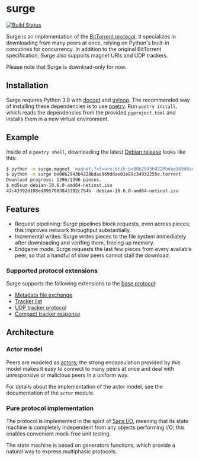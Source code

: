 # surge

[![Build Status](https://travis-ci.com/zuqq/surge.svg?branch=master)](https://travis-ci.com/zuqq/surge)

Surge is an implementation of the [BitTorrent protocol]. It specializes in
downloading from many peers at once, relying on Python's built-in coroutines
for concurrency. In addition to the original BitTorrent specification, Surge
also supports magnet URIs and UDP trackers.

Please note that Surge is download-only for now.

[BitTorrent protocol]: https://en.wikipedia.org/wiki/BitTorrent


## Installation

Surge requires Python 3.8 with [docopt] and [uvloop]. The recommended way of
installing these dependencies is to use [poetry]. Run `poetry install`, which
reads the dependencies from the provided `pyproject.toml` and installs them in a
new virtual environment.

[docopt]: https://pypi.org/project/docopt/
[uvloop]: https://pypi.org/project/uvloop/
[poetry]: https://python-poetry.org/


## Example

Inside of a `poetry shell`, downloading the latest [Debian release] looks like this:

```bash
$ python -m surge.magnet 'magnet:?xt=urn:btih:be00b2943b4228bdae969ddae01e89c34932255e&tr=http%3A%2F%2Fbttracker.debian.org%3A6969%2Fannounce'
$ python -m surge be00b2943b4228bdae969ddae01e89c34932255e.torrent
Download progress: 1396/1396 pieces.
$ md5sum debian-10.6.0-amd64-netinst.iso
42c43392d108ed8957083843392c794b  debian-10.6.0-amd64-netinst.iso
```

[Debian release]: https://cdimage.debian.org/debian-cd/current/amd64/bt-cd/


## Features

- Request pipelining: Surge pipelines block requests, even across pieces; this
  improves network throughput substantially.
- Incremental writes: Surge writes pieces to the file system immediately after
  downloading and verifing them, freeing up memory.
- Endgame mode: Surge requests the last few pieces from every available peer, so
  that a handful of slow peers cannot stall the download.

### Supported protocol extensions

Surge supports the following extensions to the [base protocol][BEP 0003]:

- [Metadata file exchange][BEP 0009]
- [Tracker list][BEP 0012]
- [UDP tracker protocol][BEP 0015]
- [Compact tracker response][BEP 0023]

[BEP 0003]: http://bittorrent.org/beps/bep_0003.html
[BEP 0009]: http://bittorrent.org/beps/bep_0009.html
[BEP 0012]: http://bittorrent.org/beps/bep_0012.html
[BEP 0015]: http://bittorrent.org/beps/bep_0015.html
[BEP 0023]: http://bittorrent.org/beps/bep_0023.html


## Architecture

### Actor model

Peers are modeled as [actors]; the strong encapsulation provided by this model
makes it easy to connect to many peers at once and deal with unresponsive or
malicious peers in a uniform way.

For details about the implementation of the actor model, see the documentation
of the `actor` module.

[actors]: https://en.wikipedia.org/wiki/Actor_model

### Pure protocol implementation

The protocol is implemented in the spirit of [Sans I/O], meaning that its
state machine is completely independent from any objects performing I/O;
this enables convenient mock-free unit testing.

The state machine is based on generators functions, which provide a natural way
to express multiphasic protocols.

[Sans I/O]: https://sans-io.readthedocs.io/

